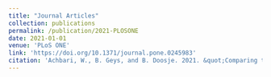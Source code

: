 ```yaml
---
title: "Journal Articles"
collection: publications
permalink: /publication/2021-PLOSONE
date: 2021-01-01
venue: 'PLoS ONE'
link: 'https://doi.org/10.1371/journal.pone.0245983'
citation: 'Achbari, W., B. Geys, and B. Doosje. 2021. &quot;Comparing the effect of cross-group friendship on generalized trust to its effect on prejudice: the mediating role of threat perceptions and negative affect.&quot; <i>PLoS ONE</i> 4(42): 1722. doi:10.1371/journal.pone.0245983'
---
```

